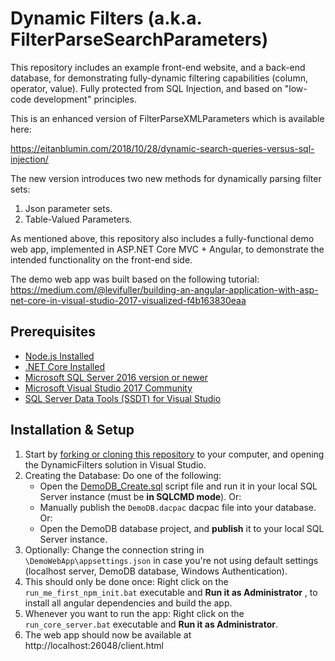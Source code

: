 # Dynamic Filters (a.k.a. FilterParseSearchParameters)

This repository includes an example front-end website, and a back-end database, for demonstrating fully-dynamic filtering capabilities (column, operator, value). Fully protected from SQL Injection, and based on "low-code development" principles.

This is an enhanced version of FilterParseXMLParameters which is available here:

https://eitanblumin.com/2018/10/28/dynamic-search-queries-versus-sql-injection/

The new version introduces two new methods for dynamically parsing filter sets:
1. Json parameter sets.
2. Table-Valued Parameters.

As mentioned above, this repository also includes a fully-functional demo web app, implemented in ASP.NET Core MVC + Angular, to demonstrate the intended functionality on the front-end side.

The demo web app was built based on the following tutorial: https://medium.com/@levifuller/building-an-angular-application-with-asp-net-core-in-visual-studio-2017-visualized-f4b163830eaa

## Prerequisites

- [Node.js Installed](https://nodejs.org/en/download/)
- [.NET Core Installed](https://www.microsoft.com/net/core#windowscmd)
- [Microsoft SQL Server 2016 version or newer](https://www.microsoft.com/en-us/sql-server/sql-server-downloads)
- [Microsoft Visual Studio 2017 Community](https://www.visualstudio.com/downloads/)
- [SQL Server Data Tools (SSDT) for Visual Studio](https://docs.microsoft.com/en-us/sql/ssdt/download-sql-server-data-tools-ssdt)

## Installation & Setup

1. Start by [forking or cloning this repository](https://github.com/EitanBlumin/DynamicFilters) to your computer, and opening the DynamicFilters solution in Visual Studio.
2. Creating the Database: Do one of the following:
	- Open the [DemoDB_Create.sql](https://github.com/EitanBlumin/DynamicFilters/blob/master/DemoDB_Create.sql) script file and run it in your local SQL Server instance (must be **in SQLCMD mode**). Or:
	- Manually publish the `DemoDB.dacpac` dacpac file into your database. Or:
	- Open the DemoDB database project, and **publish** it to your local SQL Server instance.
3. Optionally: Change the connection string in `\DemoWebApp\appsettings.json` in case you're not using default settings (localhost server, DemoDB database, Windows Authentication).
4. This should only be done once: Right click on the `run_me_first_npm_init.bat` executable and **Run it as Administrator** , to install all angular dependencies and build the app.
5. Whenever you want to run the app: Right click on the `run_core_server.bat` executable and **Run it as Administrator**.
6. The web app should now be available at http://localhost:26048/client.html
